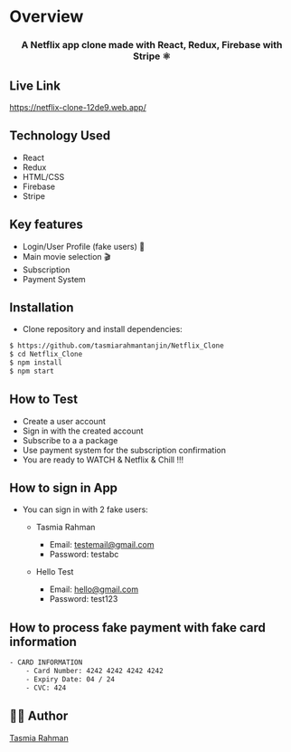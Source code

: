 # **Overview**

<h3 align="center">
<b>A Netflix app clone made with React, Redux, Firebase with Stripe ⚛</b>
<h3>

## **Live Link**

https://netflix-clone-12de9.web.app/

## **Technology Used**
- React
- Redux
- HTML/CSS
- Firebase
- Stripe

## **Key features**

- Login/User Profile (fake users) 👤
- Main movie selection 🎬
- Subscription 
- Payment System

## **Installation**

- Clone repository and install dependencies:

```bash
$ https://github.com/tasmiarahmantanjin/Netflix_Clone
$ cd Netflix_Clone
$ npm install
$ npm start
```
## **How to Test**

- Create a user account
- Sign in with the created account
- Subscribe to a a package
- Use payment system for the subscription confirmation
- You are ready to WATCH & Netflix & Chill !!!

## **How to sign in App**

- You can sign in with 2 fake users:

  - Tasmia Rahman

    - Email: testemail@gmail.com
    - Password: testabc

  - Hello Test

    - Email: hello@gmail.com
    - Password: test123

## **How to process fake payment with fake card information**

```bash
- CARD INFORMATION
	- Card Number: 4242 4242 4242 4242
	- Expiry Date: 04 / 24
	- CVC: 424
```

## 🙋‍♀️ **Author**

[Tasmia Rahman](https://github.com/tasmiarahmantanjin)